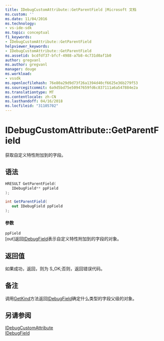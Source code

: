 ```yaml
---
title: IDebugCustomAttribute::GetParentField |Microsoft 文档
ms.custom: ''
ms.date: 11/04/2016
ms.technology:
- vs-ide-sdk
ms.topic: conceptual
f1_keywords:
- IDebugCustomAttribute::GetParentField
helpviewer_keywords:
- IDebugCustomAttribute::GetParentField
ms.assetid: bcdfdf37-bfcf-4988-a7b8-4c731d0af1b0
author: gregvanl
ms.author: gregvanl
manager: douge
ms.workload:
- vssdk
ms.openlocfilehash: 76e80a29d9d73f26a1394d40cf6625e36b279f53
ms.sourcegitcommit: 6a9d5bd75e50947659fd6c837111a6a547884e2a
ms.translationtype: MT
ms.contentlocale: zh-CN
ms.lasthandoff: 04/16/2018
ms.locfileid: "31105702"
---
```

# <a name="idebugcustomattributegetparentfield"></a>IDebugCustomAttribute::GetParentField
获取自定义特性附加到的字段。  
  
## <a name="syntax"></a>语法  
  
```cpp  
HRESULT GetParentField(   
   IDebugField** ppField  
);  
```  
  
```csharp  
int GetParentField(  
   out IDebugField ppField  
);  
```  
  
#### <a name="parameters"></a>参数  
 `ppField`  
 [out]返回[IDebugField](../../../extensibility/debugger/reference/idebugfield.md)表示自定义特性附加到的字段的对象。  
  
## <a name="return-value"></a>返回值  
 如果成功，返回，则为 S_OK;否则，返回错误代码。  
  
## <a name="remarks"></a>备注  
 调用[GetKind](../../../extensibility/debugger/reference/idebugfield-getkind.md)方法返回[IDebugField](../../../extensibility/debugger/reference/idebugfield.md)确定什么类型的字段父级的对象。  
  
## <a name="see-also"></a>另请参阅  
 [IDebugCustomAttribute](../../../extensibility/debugger/reference/idebugcustomattribute.md)   
 [IDebugField](../../../extensibility/debugger/reference/idebugfield.md)